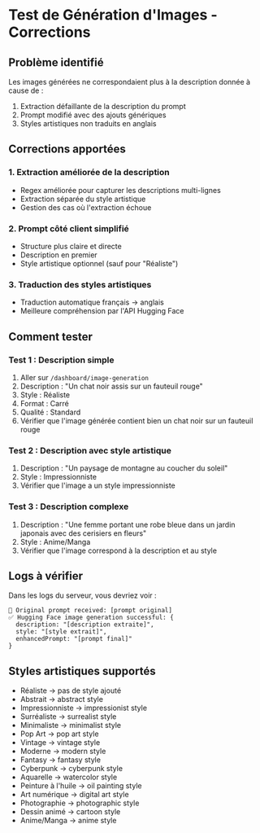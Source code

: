 # Test de Génération d'Images - Corrections

## Problème identifié
Les images générées ne correspondaient plus à la description donnée à cause de :
1. Extraction défaillante de la description du prompt
2. Prompt modifié avec des ajouts génériques
3. Styles artistiques non traduits en anglais

## Corrections apportées

### 1. Extraction améliorée de la description
- Regex améliorée pour capturer les descriptions multi-lignes
- Extraction séparée du style artistique
- Gestion des cas où l'extraction échoue

### 2. Prompt côté client simplifié
- Structure plus claire et directe
- Description en premier
- Style artistique optionnel (sauf pour "Réaliste")

### 3. Traduction des styles artistiques
- Traduction automatique français → anglais
- Meilleure compréhension par l'API Hugging Face

## Comment tester

### Test 1 : Description simple
1. Aller sur `/dashboard/image-generation`
2. Description : "Un chat noir assis sur un fauteuil rouge"
3. Style : Réaliste
4. Format : Carré
5. Qualité : Standard
6. Vérifier que l'image générée contient bien un chat noir sur un fauteuil rouge

### Test 2 : Description avec style artistique
1. Description : "Un paysage de montagne au coucher du soleil"
2. Style : Impressionniste
3. Vérifier que l'image a un style impressionniste

### Test 3 : Description complexe
1. Description : "Une femme portant une robe bleue dans un jardin japonais avec des cerisiers en fleurs"
2. Style : Anime/Manga
3. Vérifier que l'image correspond à la description et au style

## Logs à vérifier
Dans les logs du serveur, vous devriez voir :
```
📝 Original prompt received: [prompt original]
✅ Hugging Face image generation successful: {
  description: "[description extraite]",
  style: "[style extrait]",
  enhancedPrompt: "[prompt final]"
}
```

## Styles artistiques supportés
- Réaliste → pas de style ajouté
- Abstrait → abstract style
- Impressionniste → impressionist style
- Surréaliste → surrealist style
- Minimaliste → minimalist style
- Pop Art → pop art style
- Vintage → vintage style
- Moderne → modern style
- Fantasy → fantasy style
- Cyberpunk → cyberpunk style
- Aquarelle → watercolor style
- Peinture à l'huile → oil painting style
- Art numérique → digital art style
- Photographie → photographic style
- Dessin animé → cartoon style
- Anime/Manga → anime style
